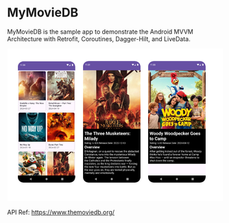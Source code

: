 # MyMovieDB
MyMovieDB is the sample app to demonstrate the Android MVVM Architecture with Retrofit, Coroutines, Dagger-Hilt, and LiveData.


![img.png](img.png)



API Ref: https://www.themoviedb.org/

